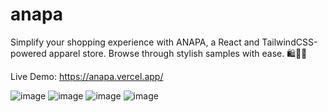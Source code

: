 # anapa
Simplify your shopping experience with ANAPA, a React and TailwindCSS-powered apparel store. Browse through stylish samples with ease. 🛍️👗👟


Live Demo: https://anapa.vercel.app/

![image](https://github.com/oviozz/anapa/assets/42685801/0b479ffb-d996-4486-888e-b4f3ec47b8a9)
![image](https://github.com/oviozz/anapa/assets/42685801/8070f683-9970-4f1d-b954-f54a32619fc8)
![image](https://github.com/oviozz/anapa/assets/42685801/bfb42f11-bd8f-4cca-8d58-c2576c5e3d4b)
![image](https://github.com/oviozz/anapa/assets/42685801/de8bf6d2-7708-4667-a13b-747a3d5e487c)
